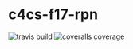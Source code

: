 # c4cs-f17-rpn
![travis build](https://img.shields.io/travis/hangould/c4cs-f17-rpn.svg)
![coveralls coverage](https://img.shields.io/coveralls/github/hangould/c4cs-f17-rpn.svg)